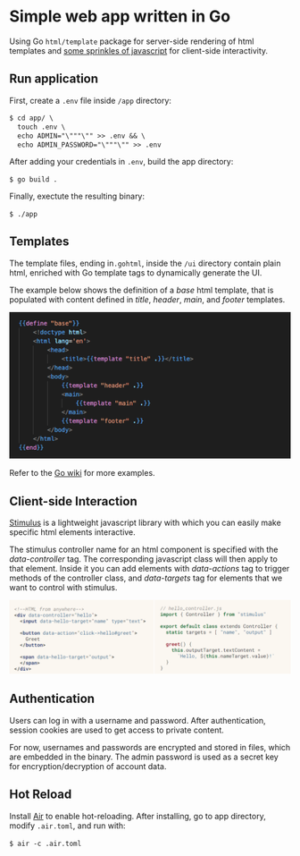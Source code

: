 # Simple web app written in Go

Using Go `html/template` package for server-side rendering of html templates and [some sprinkles of javascript](https://stimulus.hotwired.dev/) for client-side interactivity.



## Run application
First, create a `.env` file inside `/app` directory:

```
$ cd app/ \
  touch .env \ 
  echo ADMIN="\"""\"" >> .env && \
  echo ADMIN_PASSWORD="\"""\"" >> .env
```

After adding your credentials in `.env`, build the app directory:

`$ go build .`

Finally, exectute the resulting binary:

`$ ./app`

## Templates

The template files, ending in`.gohtml`, inside the `/ui` directory contain plain html, enriched with Go template tags to dynamically generate the UI.


The example below shows the definition of a *base* html template, that is populated with content defined in *title*, *header*, *main*, and *footer* templates. 

![](docs/template_example.png)

Refer to the [Go wiki](https://go.dev/doc/articles/wiki/) for more examples.


## Client-side Interaction

[Stimulus](https://stimulus.hotwired.dev/) is a lightweight javascript library with which you can easily make specific html elements interactive. 

The stimulus controller name for an html component is specified with the *data-controller* tag. The corresponding javascript class will then apply to that element. Inside it you can add elements with *data-actions* tag to trigger methods of the controller class, and *data-targets* tag for elements that we want to control with stimulus.

![](docs/stimulus_example.png)


## Authentication

Users can log in with a username and password. After authentication, session cookies are used to get access to private content.

For now, usernames and passwords are encrypted and stored in files, which are embedded in the binary. The admin password is used as a secret key for encryption/decryption of account data.

## Hot Reload

Install [Air](https://github.com/cosmtrek/air) to enable hot-reloading. After installing, go to app directory, modify `.air.toml`, and run with:

`$ air -c .air.toml `